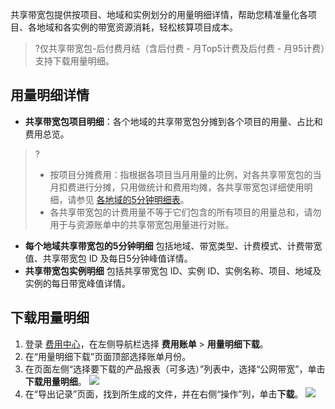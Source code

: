 共享带宽包提供按项目、地域和实例划分的用量明细详情，帮助您精准量化各项目、各地域和各实例的带宽资源消耗，轻松核算项目成本。
>?仅共享带宽包-后付费月结（含后付费 - 月Top5计费及后付费 - 月95计费）支持下载用量明细。
>

## 用量明细详情
- **共享带宽包项目明细**：各个地域的共享带宽包分摊到各个项目的用量、占比和费用总览。
>? 
>- 按项目分摊费用：指根据各项目当月用量的比例，对各共享带宽包的当月扣费进行分摊，只用做统计和费用均摊，各共享带宽包详细使用明细，请参见 [各地域的5分钟明细表](#xzylmx)。
>- 各共享带宽包的计费用量不等于它们包含的所有项目的用量总和，请勿用于与资源账单中的共享带宽包用量进行对账。
- **每个地域共享带宽包的5分钟明细**
包括地域、带宽类型、计费模式、计费带宽值、共享带宽包 ID 及每日5分钟峰值详情。
- **共享带宽包实例明细**
包括共享带宽包 ID、实例 ID、实例名称、项目、地域及实例的每日带宽峰值详情。


## 下载用量明细[](id:xzylmx)
1. 登录 [费用中心](https://console.cloud.tencent.com/expense)，在左侧导航栏选择 **费用账单** > **用量明细下载**。
2. 在“用量明细下载”页面顶部选择账单月份。
3. 在页面左侧“选择要下载的产品报表（可多选）”列表中，选择“公网带宽”，单击**下载用量明细**。 
![](https://qcloudimg.tencent-cloud.cn/raw/c0ebec1cfba93bd583d75fceae0d4b5c.png)
4. 在“导出记录”页面，找到所生成的文件，并在右侧“操作”列，单击**下载**。
![](https://qcloudimg.tencent-cloud.cn/raw/cfe712366ddb00f05ac6d17e3703dcb1.png)
